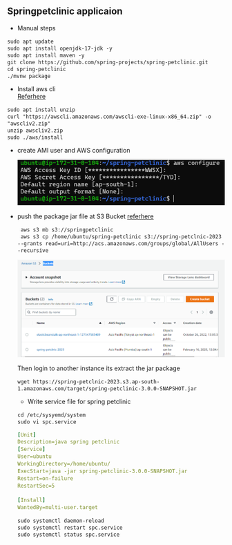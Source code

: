 Springpetclinic applicaion
--------------------------
* Manual steps
```
sudo apt update
sudo apt install openjdk-17-jdk -y
sudo apt install maven -y
git clone https://github.com/spring-projects/spring-petclinic.git
cd spring-petclinic
./mvnw package
```
* Install aws cli  
  [Referhere](https://docs.aws.amazon.com/cli/latest/userguide/getting-started-install.html)
```
sudo apt install unzip
curl "https://awscli.amazonaws.com/awscli-exe-linux-x86_64.zip" -o "awscliv2.zip"
unzip awscliv2.zip
sudo ./aws/install
```
* create AMI user and AWS configuration
  
  ![preview](images/spc1.png)
* push the package jar file at S3 Bucket
  [referhere](https://qiita.com/alokrawat050/items/56820afdb6968deec6a2)
  ```
   aws s3 mb s3://springpetclinic
   aws s3 cp /home/ubuntu/spring-petclinic s3://spring-petclnic-2023 --grants read=uri=http://acs.amazonaws.com/groups/global/AllUsers --recursive 

  ```
  ![preview](images/spc2.png)

  Then login to another instance its extract the jar package
  ```
  wget https://spring-petclnic-2023.s3.ap-south-1.amazonaws.com/target/spring-petclinic-3.0.0-SNAPSHOT.jar
  ``` 
  * Write service file for spring petclinic
  ```
  cd /etc/sysyemd/system
  sudo vi spc.service
  ```
  ```yaml
  [Unit]
  Description=java spring petclinic
  [Service]
  User=ubuntu
  WorkingDirectory=/home/ubuntu/
  ExecStart=java -jar spring-petclinic-3.0.0-SNAPSHOT.jar
  Restart=on-failure
  RestartSec=5
  
  [Install]
  WantedBy=multi-user.target
  ```
  ```
  sudo systemctl daemon-reload
  sudo systemctl restart spc.service
  sudo systemctl status spc.service
  ```
